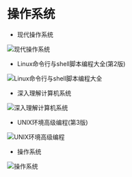 # 操作系统

- 现代操作系统

![现代操作系统](https://img3.doubanio.com/lpic/s3895413.jpg)

- Linux命令行与shell脚本编程大全(第2版)

![Linux命令行与shell脚本编程大全](https://img5.doubanio.com/lpic/s11171426.jpg)

- 深入理解计算机系统

![深入理解计算机系统](https://img3.doubanio.com/lpic/s4510534.jpg)

- UNIX环境高级编程(第3版)

![UNIX环境高级编程](https://img1.doubanio.com/lpic/s28284137.jpg)

- 操作系统

![操作系统](https://images-cn.ssl-images-amazon.com/images/I/51UgJpg4gyL._SX352_BO1,204,203,200_.jpg)

